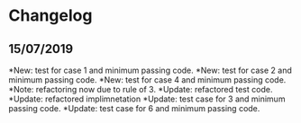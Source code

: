 ﻿# Changelog

15/07/2019
----------
*New: test for case 1 and minimum passing code.
*New: test for case 2 and minimum passing code.
*New: test for case 4 and minimum passing code.
*Note: refactoring now due to rule of 3.
*Update: refactored test code.
*Update: refactored implimnetation
*Update: test case for 3 and minimum passing code.
*Update: test case for 6 and minimum passing code.